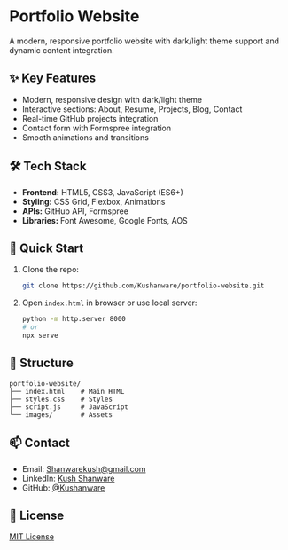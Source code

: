 # Portfolio Website

A modern, responsive portfolio website with dark/light theme support and dynamic content integration.

## ✨ Key Features

- Modern, responsive design with dark/light theme
- Interactive sections: About, Resume, Projects, Blog, Contact
- Real-time GitHub projects integration
- Contact form with Formspree integration
- Smooth animations and transitions

## 🛠️ Tech Stack

- **Frontend:** HTML5, CSS3, JavaScript (ES6+)
- **Styling:** CSS Grid, Flexbox, Animations
- **APIs:** GitHub API, Formspree
- **Libraries:** Font Awesome, Google Fonts, AOS

## 🚀 Quick Start

1. Clone the repo:
   ```bash
   git clone https://github.com/Kushanware/portfolio-website.git
   ```

2. Open `index.html` in browser or use local server:
   ```bash
   python -m http.server 8000
   # or
   npx serve
   ```

## 📂 Structure
```
portfolio-website/
├── index.html    # Main HTML
├── styles.css    # Styles
├── script.js     # JavaScript
└── images/       # Assets
```

## 📫 Contact

- Email: Shanwarekush@gmail.com
- LinkedIn: [Kush Shanware](https://www.linkedin.com/in/kushshanware/)
- GitHub: [@Kushanware](https://github.com/Kushanware)

## 📝 License

[MIT License](LICENSE) 